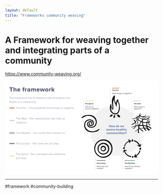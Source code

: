 ```yaml
---
layout: default
title: "Frameworks community weaving"
---
```






# A Framework for weaving together and integrating parts of a community

https://www.community-weaving.org/

![](media/cleanshot_2024-07-17-at-14-56-53@2x.png)

_______

#framework #community-building